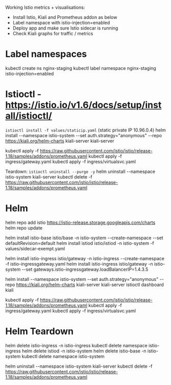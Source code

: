 Working Istio metrics + visualisations:
- Install Istio, Kiali and Prometheus addon as below
- Label namespace with istio-injection=enabled
- Deploy app and make sure Istio sidecar is running
- Check Kiali graphs for traffic / metrics
# Label namespaces
kubectl create ns nginx-staging
kubectl label namespace nginx-staging istio-injection=enabled

# Istioctl - https://istio.io/v1.6/docs/setup/install/istioctl/

`istioctl install -f values/staticip.yaml` (static private IP 10.96.0.4)
helm install --namespace istio-system --set auth.strategy="anonymous" --repo https://kiali.org/helm-charts kiali-server kiali-server

kubectl apply -f https://raw.githubusercontent.com/istio/istio/release-1.18/samples/addons/prometheus.yaml
kubectl apply -f ingress/gateway.yaml
kubectl apply -f ingress/virtualsvc.yaml

Teardown: `istioctl uninstall --purge -y`
helm uninstall --namespace istio-system kiali-server
kubectl delete -f https://raw.githubusercontent.com/istio/istio/release-1.18/samples/addons/prometheus.yaml

# Helm
helm repo add istio https://istio-release.storage.googleapis.com/charts
helm repo update

helm install istio-base istio/base -n istio-system --create-namespace --set defaultRevision=default
helm install istiod istio/istiod -n istio-system -f values/sidecar-exempt.yaml

helm install istio-ingress istio/gateway -n istio-ingress --create-namespace -f istio-ingressgateway.yaml
helm install istio-ingress istio/gateway -n istio-system --set gateways.istio-ingressgateway.loadBalancerIP=1.4.3.5

helm install --namespace istio-system --set auth.strategy="anonymous" --repo https://kiali.org/helm-charts kiali-server kiali-server
istioctl dashboard kiali

kubectl apply -f https://raw.githubusercontent.com/istio/istio/release-1.18/samples/addons/prometheus.yaml
kubectl apply -f ingress/gateway.yaml
kubectl apply -f ingress/virtualsvc.yaml

# Helm Teardown

helm delete istio-ingress -n istio-ingress
kubectl delete namespace istio-ingress
helm delete istiod -n istio-system
helm delete istio-base -n istio-system
kubectl delete namespace istio-system

helm uninstall --namespace istio-system kiali-server
kubectl delete -f https://raw.githubusercontent.com/istio/istio/release-1.18/samples/addons/prometheus.yaml
